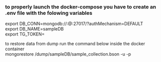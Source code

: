 ### to properly launch the docker-compose you have to create an .env file with the folowing variables
export DB_CONN=mongodb://<user>:<pass>@<mongodb-server>:27017/?authMechanism=DEFAULT<br>
export DB_NAME=sampleDB<br>
export TG_TOKEN=<your token ID from botfather><br>

to restore data from dump run the command below inside the docker container<br>
mongorestore /dump/sampleDB/sample_collection.bson -u <user> -p <pass>